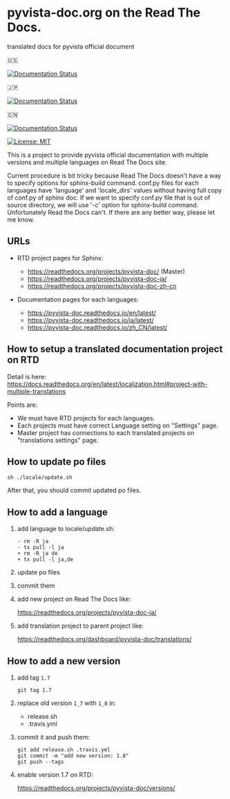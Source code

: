 # pyvista-doc.org on the Read The Docs.
translated docs for pyvista official document

:us:

[![Documentation Status](https://readthedocs.org/projects/pyvista-doc/badge/?version=latest)](https://pyvista-doc.readthedocs.io/en/latest/?badge=latest)

:jp:

[![Documentation Status](https://readthedocs.org/projects/pyvista-doc-ja/badge/?version=latest)](https://pyvista-doc-ja.readthedocs.io/ja/latest/?badge=latest)

:cn:

[![Documentation Status](https://readthedocs.org/projects/pyvista-doc-zh-cn/badge/?version=latest)](https://pyvista-doc.readthedocs.io/zh_CN/latest/?badge=latest)

[![License: MIT](https://img.shields.io/badge/License-MIT-yellow.svg)](https://opensource.org/licenses/MIT)

This is a project to provide pyvista official documentation with multiple versions and multiple languages on Read The Docs site.

Current procedure is bit tricky because Read The Docs doesn't have a way to specify options for sphinx-build command.
conf.py files for each languages have 'language' and 'locale_dirs' values without having full copy of conf.py of sphinx doc. If we want to specify conf.py file that is out of source directory, we will use '-c' option for sphinx-build command. Unfortunately Read the Docs can't. If there are any better way, please let me know.

## URLs

* RTD project pages for Sphinx:

  * https://readthedocs.org/projects/pyvista-doc/  (Master)
  * https://readthedocs.org/projects/pyvista-doc-ja/
  * https://readthedocs.org/projects/pyvista-doc-zh-cn

* Documentation pages for each languages:

  * https://pyvista-doc.readthedocs.io/en/latest/
  * https://pyvista-doc.readthedocs.io/ja/latest/
  * https://pyvista-doc.readthedocs.io/zh_CN/latest/

## How to setup a translated documentation project on RTD

Detail is here: https://docs.readthedocs.org/en/latest/localization.html#project-with-multiple-translations

Points are:

* We must have RTD projects for each languages.
* Each projects must have correct Language setting on "Settings" page.
* Master project has connections to each translated projects on "translations settings" page.


## How to update po files

```
sh ./locale/update.sh
```

After that, you should commit updated po files.


## How to add a language

1. add language to locale/update.sh:

   ```
   - rm -R ja
   - tx pull -l ja
   + rm -R ja de
   + tx pull -l ja,de
   ```

2. update po files

3. commit them

4. add new project on Read The Docs like:

   https://readthedocs.org/projects/pyvista-doc-ja/

5. add translation project to parent project like:

   https://readthedocs.org/dashboard/pyvista-doc/translations/


## How to add a new version

1. add tag `1.7`

   ```
   git tag 1.7
   ```

2. replace old version `1_7` with `1_8` in:

   - release.sh
   - .travis.yml

3. commit it and push them:

   ```
   git add release.sh .travis.yml
   git commit -m "add new version: 1.8"
   git push --tags
   ```

4. enable version 1.7 on RTD:

   https://readthedocs.org/projects/pyvista-doc/versions/

